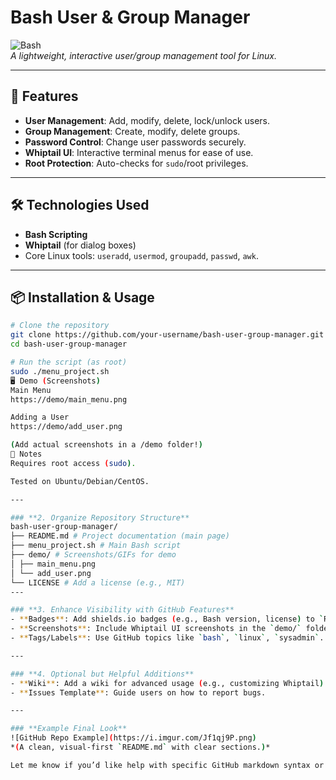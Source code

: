 # Bash User & Group Manager  

![Bash](https://img.shields.io/badge/Bash-4EAA25?style=for-the-badge&logo=gnu-bash&logoColor=white)  
*A lightweight, interactive user/group management tool for Linux.*  

---

## 🚀 Features  
- **User Management**: Add, modify, delete, lock/unlock users.  
- **Group Management**: Create, modify, delete groups.  
- **Password Control**: Change user passwords securely.  
- **Whiptail UI**: Interactive terminal menus for ease of use.  
- **Root Protection**: Auto-checks for `sudo`/root privileges.  

---

## 🛠️ Technologies Used  
- **Bash Scripting**  
- **Whiptail** (for dialog boxes)  
- Core Linux tools: `useradd`, `usermod`, `groupadd`, `passwd`, `awk`.  

---

## 📦 Installation & Usage  
```bash
# Clone the repository  
git clone https://github.com/your-username/bash-user-group-manager.git  
cd bash-user-group-manager  

# Run the script (as root)  
sudo ./menu_project.sh  
🖥️ Demo (Screenshots)
Main Menu
https://demo/main_menu.png

Adding a User
https://demo/add_user.png

(Add actual screenshots in a /demo folder!)
📝 Notes
Requires root access (sudo).

Tested on Ubuntu/Debian/CentOS.

---

### **2. Organize Repository Structure**
bash-user-group-manager/
├── README.md # Project documentation (main page)
├── menu_project.sh # Main Bash script
├── demo/ # Screenshots/GIFs for demo
│ ├── main_menu.png
│ └── add_user.png
└── LICENSE # Add a license (e.g., MIT)
---

### **3. Enhance Visibility with GitHub Features**
- **Badges**: Add shields.io badges (e.g., Bash version, license) to `README.md`.  
- **Screenshots**: Include Whiptail UI screenshots in the `demo/` folder.  
- **Tags/Labels**: Use GitHub topics like `bash`, `linux`, `sysadmin`.  

---

### **4. Optional but Helpful Additions**
- **Wiki**: Add a wiki for advanced usage (e.g., customizing Whiptail).  
- **Issues Template**: Guide users on how to report bugs.  

---

### **Example Final Look**  
![GitHub Repo Example](https://i.imgur.com/Jf1qj9P.png)  
*(A clean, visual-first `README.md` with clear sections.)*  

Let me know if you’d like help with specific GitHub markdown syntax or automation! 🚀
